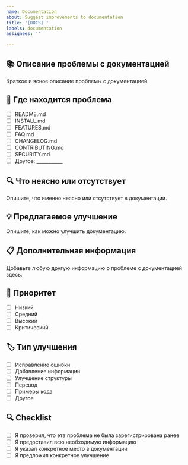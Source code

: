 ```yaml
---
name: Documentation
about: Suggest improvements to documentation
title: '[DOCS] '
labels: documentation
assignees: ''

---
```


## 📚 Описание проблемы с документацией
Краткое и ясное описание проблемы с документацией.

## 📍 Где находится проблема
- [ ] README.md
- [ ] INSTALL.md
- [ ] FEATURES.md
- [ ] FAQ.md
- [ ] CHANGELOG.md
- [ ] CONTRIBUTING.md
- [ ] SECURITY.md
- [ ] Другое: ___________

## 🔍 Что неясно или отсутствует
Опишите, что именно неясно или отсутствует в документации.

## 💡 Предлагаемое улучшение
Опишите, как можно улучшить документацию.

## 📋 Дополнительная информация
Добавьте любую другую информацию о проблеме с документацией здесь.

## 🎯 Приоритет
- [ ] Низкий
- [ ] Средний
- [ ] Высокий
- [ ] Критический

## 🏷️ Тип улучшения
- [ ] Исправление ошибки
- [ ] Добавление информации
- [ ] Улучшение структуры
- [ ] Перевод
- [ ] Примеры кода
- [ ] Другое

## 🔍 Checklist
- [ ] Я проверил, что эта проблема не была зарегистрирована ранее
- [ ] Я предоставил всю необходимую информацию
- [ ] Я указал конкретное место в документации
- [ ] Я предложил конкретное улучшение
